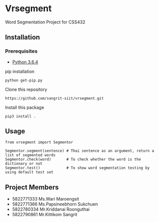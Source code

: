 # Vrsegment

Word Segmentation Project for CSS432

## Installation

### Prerequisites

* [Python 3.6.4](https://www.python.org)


pip installation
```
python get-pip.py
```

Clone this repository
```
https://github.com/sangrit-siit/vrsegment.git
```

Install this package
```
pip3 install .
```

## Usage
```
from vrsegment import Segmentor

Segmentor.segment(sentence) # Thai sentence as an argument, return a list of segmented words
Segmentor.check(word)       # To check whether the word is the dictionary or not
Segmentor.test()            # To show word segmentation testing by using default test set
```

## Project Members
* 5822771333 Ms.Wari Maroengsit
* 5822771366 Ms.Papsineebhorn Sukchuen	
* 5822780334 Mr.Kriddanai Roonguthai
* 5822790861 Mr.Kittikom Sangrit
